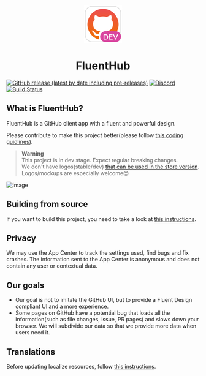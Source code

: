 <p align="center">
  <img alt="Logo" src="src/FluentHub/Assets/AppTilesDev/StoreLogo.scale-400.png" width="100px" />
  <h1 align="center">FluentHub</h1>
</p>

[![GitHub release (latest by date including pre-releases)](https://img.shields.io/github/v/release/fluenthub-community/fluenthub?include_prereleases)](https://github.com/fluenthub-community/FluentHub/releases)
[![Discord](https://img.shields.io/discord/935562861701390336?color=orange&label=Discord)](https://discord.com/channels/935562861701390336)
[![Build Status](https://dev.azure.com/fluenthub-community/FluentHub/_apis/build/status/Build%20Pipeline%20(x64)?branchName=main)](https://dev.azure.com/fluenthub-community/FluentHub/_build/latest?definitionId=5&branchName=main)

## What is FluentHub?

FluentHub is a GitHub client app with a fluent and powerful design.

Please contribute to make this project better(please follow [this coding guidlines](docs/code-style.md)).

> **Warning**</br> This project is in dev stage. Expect regular breaking changes.</br>
> We don't have logos(stable/dev) [that can be used in the store version](https://github.com/logos). Logos/mockups are especially welcome😊

![image](https://user-images.githubusercontent.com/62196528/160380436-ab822a43-ca2c-427d-b41c-a6d6700bd999.png)

## Building from source

If you want to build this project, you need to take a look at [this instructions](docs/building-from-source.md).

## Privacy

We may use the App Center to track the settings used, find bugs and fix crashes. The information sent to the App Center is anonymous and does not contain any user or contextual data.

## Our goals

- Our goal is not to imitate the GitHub UI, but to provide a Fluent Design compliant UI and a more experience.
- Some pages on GitHub have a potential bug that loads all the information(such as file changes, issue, PR pages) and slows down your browser. We will subdivide our data so that we provide more data when users need it.

## Translations

Before updating localize resources, follow [this instructions](docs/translations.md).
